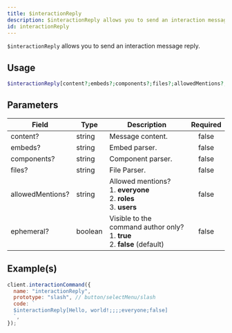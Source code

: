 ```yaml
---
title: $interactionReply
description: $interactionReply allows you to send an interaction message reply.
id: interactionReply
---
```


`$interactionReply` allows you to send an interaction message reply.

## Usage

```php
$interactionReply[content?;embeds?;components?;files?;allowedMentions?;ephemeral?]
```

## Parameters

| Field            | Type    | Description                                                                          | Required |
| ---------------- | ------- | ------------------------------------------------------------------------------------ | :------: |
| content?         | string  | Message content.                                                                     |  false   |
| embeds?          | string  | Embed parser.                                                                        |  false   |
| components?      | string  | Component parser.                                                                    |  false   |
| files?           | string  | File Parser.                                                                         |  false   |
| allowedMentions? | string  | Allowed mentions? <br /> 1. **everyone** <br /> 2. **roles** <br /> 3. **users**     |  false   |
| ephemeral?       | boolean | Visible to the command author only? <br /> 1. **true** <br /> 2. **false** (default) |  false   |

## Example(s)

```javascript
client.interactionCommand({
  name: "interactionReply",
  prototype: "slash", // button/selectMenu/slash
  code: `
  $interactionReply[Hello, world!;;;;everyone;false]
  `,
});
```
